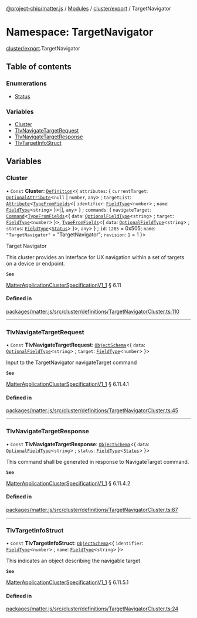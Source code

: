 [@project-chip/matter.js](../README.md) / [Modules](../modules.md) / [cluster/export](cluster_export.md) / TargetNavigator

# Namespace: TargetNavigator

[cluster/export](cluster_export.md).TargetNavigator

## Table of contents

### Enumerations

- [Status](../enums/cluster_export.TargetNavigator.Status.md)

### Variables

- [Cluster](cluster_export.TargetNavigator.md#cluster)
- [TlvNavigateTargetRequest](cluster_export.TargetNavigator.md#tlvnavigatetargetrequest)
- [TlvNavigateTargetResponse](cluster_export.TargetNavigator.md#tlvnavigatetargetresponse)
- [TlvTargetInfoStruct](cluster_export.TargetNavigator.md#tlvtargetinfostruct)

## Variables

### Cluster

• `Const` **Cluster**: [`Definition`](cluster_export.ClusterFactory.md#definition)<{ `attributes`: { `currentTarget`: [`OptionalAttribute`](cluster_export.md#optionalattribute)<``null`` \| `number`, `any`\> ; `targetList`: [`Attribute`](cluster_export.md#attribute)<[`TypeFromFields`](tlv_export.md#typefromfields)<{ `identifier`: [`FieldType`](../interfaces/tlv_export.FieldType.md)<`number`\> ; `name`: [`FieldType`](../interfaces/tlv_export.FieldType.md)<`string`\>  }\>[], `any`\>  } ; `commands`: { `navigateTarget`: [`Command`](cluster_export.md#command)<[`TypeFromFields`](tlv_export.md#typefromfields)<{ `data`: [`OptionalFieldType`](../interfaces/tlv_export.OptionalFieldType.md)<`string`\> ; `target`: [`FieldType`](../interfaces/tlv_export.FieldType.md)<`number`\>  }\>, [`TypeFromFields`](tlv_export.md#typefromfields)<{ `data`: [`OptionalFieldType`](../interfaces/tlv_export.OptionalFieldType.md)<`string`\> ; `status`: [`FieldType`](../interfaces/tlv_export.FieldType.md)<[`Status`](../enums/cluster_export.TargetNavigator.Status.md)\>  }\>, `any`\>  } ; `id`: ``1285`` = 0x505; `name`: ``"TargetNavigator"`` = "TargetNavigator"; `revision`: ``1`` = 1 }\>

Target Navigator

This cluster provides an interface for UX navigation within a set of targets on a device or endpoint.

**`See`**

[MatterApplicationClusterSpecificationV1_1](../interfaces/spec_export.MatterApplicationClusterSpecificationV1_1.md) § 6.11

#### Defined in

[packages/matter.js/src/cluster/definitions/TargetNavigatorCluster.ts:110](https://github.com/project-chip/matter.js/blob/b7330d72/packages/matter.js/src/cluster/definitions/TargetNavigatorCluster.ts#L110)

___

### TlvNavigateTargetRequest

• `Const` **TlvNavigateTargetRequest**: [`ObjectSchema`](../classes/tlv_export.ObjectSchema.md)<{ `data`: [`OptionalFieldType`](../interfaces/tlv_export.OptionalFieldType.md)<`string`\> ; `target`: [`FieldType`](../interfaces/tlv_export.FieldType.md)<`number`\>  }\>

Input to the TargetNavigator navigateTarget command

**`See`**

[MatterApplicationClusterSpecificationV1_1](../interfaces/spec_export.MatterApplicationClusterSpecificationV1_1.md) § 6.11.4.1

#### Defined in

[packages/matter.js/src/cluster/definitions/TargetNavigatorCluster.ts:45](https://github.com/project-chip/matter.js/blob/b7330d72/packages/matter.js/src/cluster/definitions/TargetNavigatorCluster.ts#L45)

___

### TlvNavigateTargetResponse

• `Const` **TlvNavigateTargetResponse**: [`ObjectSchema`](../classes/tlv_export.ObjectSchema.md)<{ `data`: [`OptionalFieldType`](../interfaces/tlv_export.OptionalFieldType.md)<`string`\> ; `status`: [`FieldType`](../interfaces/tlv_export.FieldType.md)<[`Status`](../enums/cluster_export.TargetNavigator.Status.md)\>  }\>

This command shall be generated in response to NavigateTarget command.

**`See`**

[MatterApplicationClusterSpecificationV1_1](../interfaces/spec_export.MatterApplicationClusterSpecificationV1_1.md) § 6.11.4.2

#### Defined in

[packages/matter.js/src/cluster/definitions/TargetNavigatorCluster.ts:87](https://github.com/project-chip/matter.js/blob/b7330d72/packages/matter.js/src/cluster/definitions/TargetNavigatorCluster.ts#L87)

___

### TlvTargetInfoStruct

• `Const` **TlvTargetInfoStruct**: [`ObjectSchema`](../classes/tlv_export.ObjectSchema.md)<{ `identifier`: [`FieldType`](../interfaces/tlv_export.FieldType.md)<`number`\> ; `name`: [`FieldType`](../interfaces/tlv_export.FieldType.md)<`string`\>  }\>

This indicates an object describing the navigable target.

**`See`**

[MatterApplicationClusterSpecificationV1_1](../interfaces/spec_export.MatterApplicationClusterSpecificationV1_1.md) § 6.11.5.1

#### Defined in

[packages/matter.js/src/cluster/definitions/TargetNavigatorCluster.ts:24](https://github.com/project-chip/matter.js/blob/b7330d72/packages/matter.js/src/cluster/definitions/TargetNavigatorCluster.ts#L24)
